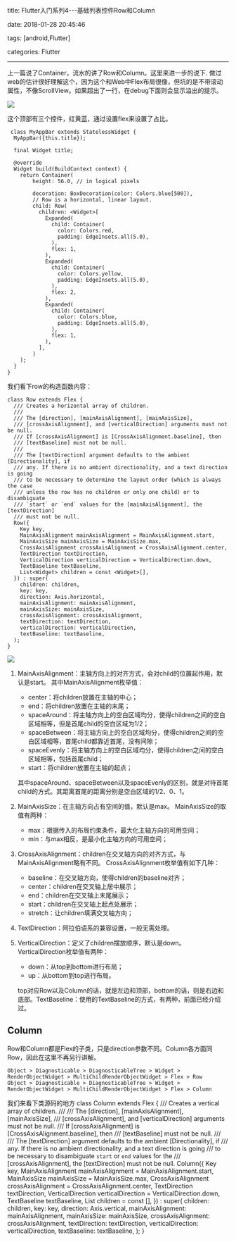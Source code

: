 title: Flutter入门系列4---基础列表控件Row和Column

date: 2018-01-28 20:45:46

tags: [android,Flutter]

categories: Flutter
 

------------------------------------------

 上一篇说了Container，流水的讲了Row和Column。这里来进一步的说下.
做过web的估计很好理解这个，因为这个和Web中Flex布局很像，但坑的是不带滚动属性，不像ScrollView。如果超出了一行，在debug下面则会显示溢出的提示。 



 ![](https://i.imgur.com/HY4o4wN.png)

这个顶部有三个控件，红黄蓝，通过设置flex来设置了占比。

	 class MyAppBar extends StatelessWidget {
	  MyAppBar({this.title});
	
	  final Widget title;
	
	  @override
	  Widget build(BuildContext context) {
	    return Container(
	        height: 56.0, // in logical pixels
	       
	        decoration: BoxDecoration(color: Colors.blue[500]),
	        // Row is a horizontal, linear layout.
	        child: Row(
	          children: <Widget>[
	            Expanded(
	              child: Container(
	                color: Colors.red,
	                padding: EdgeInsets.all(5.0),
	              ),
	              flex: 1,
	            ),
	            Expanded(
	              child: Container(
	                color: Colors.yellow,
	                padding: EdgeInsets.all(5.0),
	              ),
	              flex: 2,
	            ),
	            Expanded(
	              child: Container(
	                color: Colors.blue,
	                padding: EdgeInsets.all(5.0),
	              ),
	              flex: 1,
	            ),
	          ],
	        )
	    );
	  }
	}

<!--more-->

我们看下row的构造函数内容：

	class Row extends Flex {
	  /// Creates a horizontal array of children.
	  ///
	  /// The [direction], [mainAxisAlignment], [mainAxisSize],
	  /// [crossAxisAlignment], and [verticalDirection] arguments must not be null.
	  /// If [crossAxisAlignment] is [CrossAxisAlignment.baseline], then
	  /// [textBaseline] must not be null.
	  ///
	  /// The [textDirection] argument defaults to the ambient [Directionality], if
	  /// any. If there is no ambient directionality, and a text direction is going
	  /// to be necessary to determine the layout order (which is always the case
	  /// unless the row has no children or only one child) or to disambiguate
	  /// `start` or `end` values for the [mainAxisAlignment], the [textDirection]
	  /// must not be null.
	  Row({
	    Key key,
	    MainAxisAlignment mainAxisAlignment = MainAxisAlignment.start,
	    MainAxisSize mainAxisSize = MainAxisSize.max,
	    CrossAxisAlignment crossAxisAlignment = CrossAxisAlignment.center,
	    TextDirection textDirection,
	    VerticalDirection verticalDirection = VerticalDirection.down,
	    TextBaseline textBaseline,
	    List<Widget> children = const <Widget>[],
	  }) : super(
	    children: children,
	    key: key,
	    direction: Axis.horizontal,
	    mainAxisAlignment: mainAxisAlignment,
	    mainAxisSize: mainAxisSize,
	    crossAxisAlignment: crossAxisAlignment,
	    textDirection: textDirection,
	    verticalDirection: verticalDirection,
	    textBaseline: textBaseline,
	  );
	}



![](https://i.imgur.com/bgfgrWb.png)

1. MainAxisAlignment：主轴方向上的对齐方式，会对child的位置起作用，默认是start。
其中MainAxisAlignment枚举值：
	- center：将children放置在主轴的中心；
	- end：将children放置在主轴的末尾；
	- spaceAround：将主轴方向上的空白区域均分，使得children之间的空白区域相等，但是首尾child的空白区域为1/2；
	- spaceBetween：将主轴方向上的空白区域均分，使得children之间的空白区域相等，首尾child都靠近首尾，没有间隙；
	- spaceEvenly：将主轴方向上的空白区域均分，使得children之间的空白区域相等，包括首尾child；
	- start：将children放置在主轴的起点；
	
	其中spaceAround、spaceBetween以及spaceEvenly的区别，就是对待首尾child的方式。其距离首尾的距离分别是空白区域的1/2、0、1。
2. MainAxisSize：在主轴方向占有空间的值，默认是max。
  MainAxisSize的取值有两种：
	- max：根据传入的布局约束条件，最大化主轴方向的可用空间；
	- min：与max相反，是最小化主轴方向的可用空间；

3. CrossAxisAlignment：children在交叉轴方向的对齐方式，与MainAxisAlignment略有不同。
  CrossAxisAlignment枚举值有如下几种：
	- baseline：在交叉轴方向，使得children的baseline对齐；
	- center：children在交叉轴上居中展示；
	- end：children在交叉轴上末尾展示；
	- start：children在交叉轴上起点处展示；
	- stretch：让children填满交叉轴方向；

4. TextDirection：阿拉伯语系的兼容设置，一般无需处理。

5.  VerticalDirection：定义了children摆放顺序，默认是down。
	VerticalDirection枚举值有两种：
	- down：从top到bottom进行布局；
	- up：从bottom到top进行布局。
	
	top对应Row以及Column的话，就是左边和顶部，bottom的话，则是右边和底部。TextBaseline：使用的TextBaseline的方式，有两种，前面已经介绍过。


## Column

Row和Column都是Flex的子类，只是direction参数不同。Column各方面同Row，因此在这里不再另行讲解。

 	Object > Diagnosticable > DiagnosticableTree > Widget > RenderObjectWidget > MultiChildRenderObjectWidget > Flex > Row
	Object > Diagnosticable > DiagnosticableTree > Widget > RenderObjectWidget > MultiChildRenderObjectWidget > Flex > Column

我们来看下类源码的地方
	class Column extends Flex {
	  /// Creates a vertical array of children.
	  ///
	  /// The [direction], [mainAxisAlignment], [mainAxisSize],
	  /// [crossAxisAlignment], and [verticalDirection] arguments must not be null.
	  /// If [crossAxisAlignment] is [CrossAxisAlignment.baseline], then
	  /// [textBaseline] must not be null.
	  ///
	  /// The [textDirection] argument defaults to the ambient [Directionality], if
	  /// any. If there is no ambient directionality, and a text direction is going
	  /// to be necessary to disambiguate `start` or `end` values for the
	  /// [crossAxisAlignment], the [textDirection] must not be null.
	  Column({
	    Key key,
	    MainAxisAlignment mainAxisAlignment = MainAxisAlignment.start,
	    MainAxisSize mainAxisSize = MainAxisSize.max,
	    CrossAxisAlignment crossAxisAlignment = CrossAxisAlignment.center,
	    TextDirection textDirection,
	    VerticalDirection verticalDirection = VerticalDirection.down,
	    TextBaseline textBaseline,
	    List<Widget> children = const <Widget>[],
	  }) : super(
	    children: children,
	    key: key,
	    direction: Axis.vertical,
	    mainAxisAlignment: mainAxisAlignment,
	    mainAxisSize: mainAxisSize,
	    crossAxisAlignment: crossAxisAlignment,
	    textDirection: textDirection,
	    verticalDirection: verticalDirection,
	    textBaseline: textBaseline,
	  );
	}

